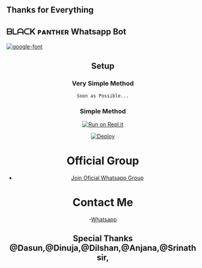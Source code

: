 ## Thanks for Everything 
## ᗷᒪᗩᑕK ᴩᴀɴᴛʜᴇʀ Whatsapp Bot

<a href="https://github.com/BlackPanther-svg/Black-Panther-v1.0.0"><img src="https://i.ibb.co/yQBM4yx/wp1869937.png" alt="google-font" border="0"></a>
<div align="center">

 ## Setup

### Very Simple Method

`Soon as Possible...`

### Simple Method

[![Run on Repl.it](https://repl.it/badge/github/phaticusthiccy/WhatsAsenaDuplicated)](https://repl.it/@phaticusthiccy/WhatsAsena-QR)

[![Deploy](https://www.herokucdn.com/deploy/button.svg)](https://heroku.com/deploy?template=https://github.com/phaticusthiccy/WhatsAsenaDuplicated)

# Official Group

- [Join Oficial Whatsapp Group](https://chat.whatsapp.com/LWOdea4zvErAHkLNuAQkoP)

# Contact Me

-[Whatsapp](https://wa.me/94741671668?text_Hi🤟)

## Special Thanks @Dasun,@Dinuja,@Dilshan,@Anjana,@Srinath sir,

